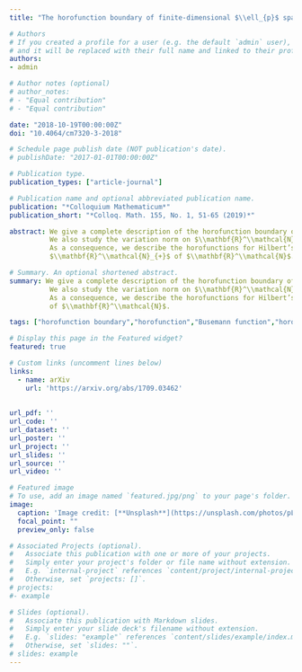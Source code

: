 ```yaml
---
title: "The horofunction boundary of finite-dimensional $\\ell_{p}$ spaces"

# Authors
# If you created a profile for a user (e.g. the default `admin` user), write the username (folder name) here 
# and it will be replaced with their full name and linked to their profile.
authors:
- admin

# Author notes (optional)
# author_notes:
# - "Equal contribution"
# - "Equal contribution"

date: "2018-10-19T00:00:00Z"
doi: "10.4064/cm7320-3-2018"

# Schedule page publish date (NOT publication's date).
# publishDate: "2017-01-01T00:00:00Z"

# Publication type.
publication_types: ["article-journal"]

# Publication name and optional abbreviated publication name.
publication: "*Colloquium Mathematicum*"
publication_short: "*Colloq. Math. 155, No. 1, 51-65 (2019)*"

abstract: We give a complete description of the horofunction boundary of finite-dimensional $\\ell_{p}$ spaces for $1 \\leq p \\leq \\infty$. 
          We also study the variation norm on $\\mathbf{R}^\\mathcal{N}$, $\\mathcal{N}=\\{1,…,N\\}$, and the corresponding horofunction boundary.
          As a consequence, we describe the horofunctions for Hilbert’s projective metric on the interior of the standard cone 
          $\\mathbf{R}^\\mathcal{N}_{+}$ of $\\mathbf{R}^\\mathcal{N}$.

# Summary. An optional shortened abstract.
summary: We give a complete description of the horofunction boundary of finite-dimensional $\\ell_{p}$ spaces for $1 \\leq p \\leq \\infty$. 
          We also study the variation norm on $\\mathbf{R}^\\mathcal{N}$, $\\mathcal{N}=\\{1,…,N\\}$, and the corresponding horofunction boundary.
          As a consequence, we describe the horofunctions for Hilbert’s projective metric on the interior of the standard cone $\\mathbf{R}^\\mathcal{N}_{+}$ 
          of $\\mathbf{R}^\\mathcal{N}$.

tags: ["horofunction boundary","horofunction","Busemann function","horofunction compactification","metric spaces","$\\ell_p$ spaces","variation norm","Hilbert's projective metric","fixed point","tropical operator","Perron's theorem","positive cone"]

# Display this page in the Featured widget?
featured: true

# Custom links (uncomment lines below)
links:
  - name: arXiv
    url: 'https://arxiv.org/abs/1709.03462'
    
    
url_pdf: ''
url_code: ''
url_dataset: ''
url_poster: ''
url_project: ''
url_slides: ''
url_source: ''
url_video: ''

# Featured image
# To use, add an image named `featured.jpg/png` to your page's folder. 
image:
  caption: 'Image credit: [**Unsplash**](https://unsplash.com/photos/pLCdAaMFLTE)'
  focal_point: ""
  preview_only: false

# Associated Projects (optional).
#   Associate this publication with one or more of your projects.
#   Simply enter your project's folder or file name without extension.
#   E.g. `internal-project` references `content/project/internal-project/index.md`.
#   Otherwise, set `projects: []`.
# projects:
#- example

# Slides (optional).
#   Associate this publication with Markdown slides.
#   Simply enter your slide deck's filename without extension.
#   E.g. `slides: "example"` references `content/slides/example/index.md`.
#   Otherwise, set `slides: ""`.
# slides: example
---
```

